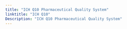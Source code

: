 ```yaml
---
title: "ICH Q10 Pharmaceutical Quality System"
linktitle: "ICH Q10"
Description: "ICH Q10 Pharmaceutical Quality System"
---
```


